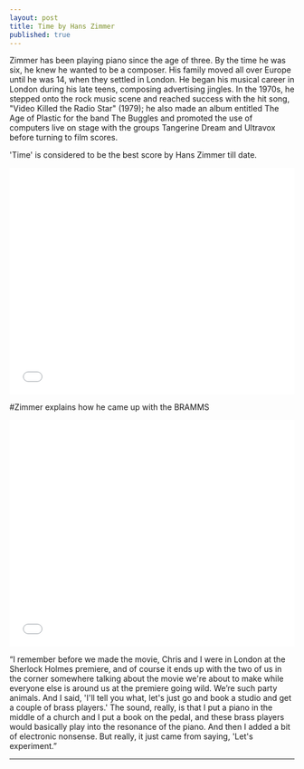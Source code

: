 ```yaml
---
layout: post
title: Time by Hans Zimmer
published: true
---
```

Zimmer has been playing piano since the age of three. By the time he was six, he knew he wanted to be a composer. His family moved all over Europe until he was 14, when they settled in London. He began his musical career in London during his late teens, composing advertising jingles. In the 1970s, he stepped onto the rock music scene and reached success with the hit song, "Video Killed the Radio Star" (1979); he also made an album entitled The Age of Plastic for the band The Buggles and promoted the use of computers live on stage with the groups Tangerine Dream and Ultravox before turning to film scores.

'Time' is considered to be the best score by Hans Zimmer till date. 

<iframe width="100%" height="400" src="//www.youtube.com/embed/dZIssb8945M" frameborder="0" allowfullscreen></iframe>


#Zimmer explains how he came up with the BRAMMS

<iframe width="100%" height="400" src="//www.youtube.com/embed/kjzQFg28pRI" frameborder="0" allowfullscreen></iframe>

“I remember before we made the movie, Chris and I were in London at the Sherlock Holmes premiere, and of course it ends up with the two of us in the corner somewhere talking about the movie we're about to make while everyone else is around us at the premiere going wild. We’re such party animals. And I said, 'I'll tell you what, let's just go and book a studio and get a couple of brass players.' The sound, really, is that I put a piano in the middle of a church and I put a book on the pedal, and these brass players would basically play into the resonance of the piano. And then I added a bit of electronic nonsense. But really, it just came from saying, 'Let's experiment.”

---------------------------
